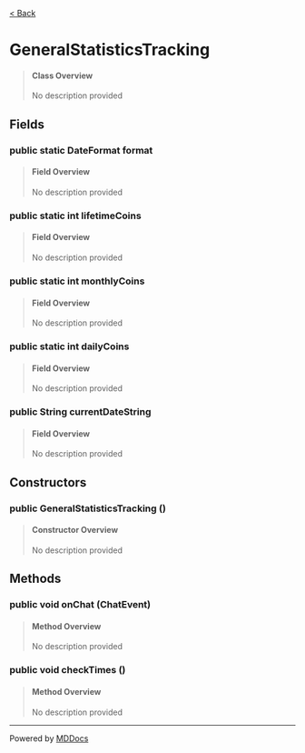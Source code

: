 [< Back](README.md)
# GeneralStatisticsTracking #
>#### Class Overview ####
>No description provided
## Fields ##
### public static DateFormat format ###
>#### Field Overview ####
>No description provided
>
### public static int lifetimeCoins ###
>#### Field Overview ####
>No description provided
>
### public static int monthlyCoins ###
>#### Field Overview ####
>No description provided
>
### public static int dailyCoins ###
>#### Field Overview ####
>No description provided
>
### public String currentDateString ###
>#### Field Overview ####
>No description provided
>
## Constructors ##
### public GeneralStatisticsTracking () ###
>#### Constructor Overview ####
>No description provided
>
## Methods ##
### public void onChat (ChatEvent) ###
>#### Method Overview ####
>No description provided
>
### public void checkTimes () ###
>#### Method Overview ####
>No description provided
>

---
Powered by [MDDocs](https://github.com/VRCube/MDDocs)
